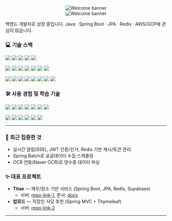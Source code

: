 <div align="center">
  <img
    src="https://capsule-render.vercel.app/api?type=wave&height=220&color=0:0ea5e9,100:10b981&text=Welcome%20to%20Chanwoo's%20GitHub%20👋&fontColor=ffffff&fontSize=40&fontAlign=50&fontAlignY=40&desc=Backend%20Developer%20|%20Java%20•%20Spring%20•%20JPA&descAlign=50&descAlignY=75"
    alt="Welcome banner" />
</div>

<div align="center">
  <img
    src="https://capsule-render.vercel.app/api?type=rounded&height=200&color=0:6366f1,100:a855f7&text=Welcome%20to%20Chanwoo's%20GitHub%20👋&fontColor=ffffff&fontSize=36&section=header"
    alt="Welcome banner" />
</div>


<p align="left">
백엔드 개발자로 성장 중입니다. Java · Spring Boot · JPA · Redis · AWS/GCP에 관심이 많습니다.
</p>

<!-- 뱃지(원하는 것만 남기세요) -->

### 💻 기술 스택

<p align="left">
  <!-- 1줄 -->
  <img src="https://img.shields.io/badge/Java-007396?logo=java&logoColor=white" />
  <img src="https://img.shields.io/badge/Spring%20Boot-6DB33F?logo=springboot&logoColor=white" />
  <img src="https://img.shields.io/badge/Spring-6DB33F?logo=spring&logoColor=white" />
  <img src="https://img.shields.io/badge/Redis-DC382D?logo=redis&logoColor=white" />
  <img src="https://img.shields.io/badge/JPA-59666C?logo=hibernate&logoColor=white" />
</p>
<p align="left">
  <!-- 2줄 -->
  <img src="https://img.shields.io/badge/MySQL-4479A1?logo=mysql&logoColor=white" />
  <img src="https://img.shields.io/badge/Oracle-F80000?logo=oracle&logoColor=white" />
  <img src="https://img.shields.io/badge/Supabase-3ECF8E?logo=supabase&logoColor=white" />
  <img src="https://img.shields.io/badge/PostgreSQL-4169E1?logo=postgresql&logoColor=white" />
  <img src="https://img.shields.io/badge/IntelliJ%20IDEA-000000?logo=intellijidea&logoColor=white" />
  <img src="https://img.shields.io/badge/Maven-C71A36?logo=apachemaven&logoColor=white" />
  <img src="https://img.shields.io/badge/Gradle-02303A?logo=gradle&logoColor=white" />
</p>
<p align="left">
  <!-- 3줄 -->
  <img src="https://img.shields.io/badge/Git-F05032?logo=git&logoColor=white" />
  <img src="https://img.shields.io/badge/Docker-2496ED?logo=docker&logoColor=white" />
  <img src="https://img.shields.io/badge/Google%20Cloud-4285F4?logo=googlecloud&logoColor=white" />
  <img src="https://img.shields.io/badge/Thymeleaf-005F0F?logo=thymeleaf&logoColor=white" />
  <img src="https://img.shields.io/badge/JSP-007396?logo=java&logoColor=white" />
  <img src="https://img.shields.io/badge/HTML5-E34F26?logo=html5&logoColor=white" />
  <img src="https://img.shields.io/badge/CSS3-1572B6?logo=css3&logoColor=white" />
  <img src="https://img.shields.io/badge/JavaScript-F7DF1E?logo=javascript&logoColor=black" />
</p>

### 🛠 사용 경험 및 학습 기술

<p align="left">
  <!-- 1줄 -->
  <img src="https://img.shields.io/badge/Python-3776AB?logo=python&logoColor=white" />
  <img src="https://img.shields.io/badge/Kotlin-7F52FF?logo=kotlin&logoColor=white" />
  <img src="https://img.shields.io/badge/C-A8B9CC?logo=c&logoColor=black" />
  <img src="https://img.shields.io/badge/MyBatis-000000?logo=databricks&logoColor=white" />
  <img src="https://img.shields.io/badge/MongoDB-47A248?logo=mongodb&logoColor=white" />
  <img src="https://img.shields.io/badge/JUnit-25A162?logo=junit5&logoColor=white" />
  <img src="https://img.shields.io/badge/Mockito-009688?logo=java&logoColor=white" />
</p>
<p align="left">
  <!-- 2줄 -->
  <img src="https://img.shields.io/badge/Spring%20Security-6DB33F?logo=springsecurity&logoColor=white" />
  <img src="https://img.shields.io/badge/JWT-000000?logo=jsonwebtokens&logoColor=white" />
  <img src="https://img.shields.io/badge/OAuth2-3EAAAF?logo=oauth&logoColor=white" />
  <img src="https://img.shields.io/badge/Swagger-85EA2D?logo=swagger&logoColor=black" />
  <img src="https://img.shields.io/badge/Postman-FF6C37?logo=postman&logoColor=white" />
   <img src="https://img.shields.io/badge/AWS-232F3E?logo=amazonaws&logoColor=white" />
</p>



---

### 🔭 최근 집중한 것
- 실시간 알림(SSE), JWT 인증/인가, Redis 기반 캐시/토큰 관리
- Spring Batch로 공공데이터 수집·스케줄링
- OCR 연동(Naver OCR)로 영수증 데이터 파싱

### ✨ 대표 프로젝트
- **Titae** — 재무/장소 기반 서비스 (Spring Boot, JPA, Redis, Supabase)  
  - 서버: [repo-link-1](https://github.com/yourname/repo1), 문서: [docs](https://github.com/yourname/repo1/wiki)
- **밥로드** — 직장인 식당 추천 (Spring MVC + Thymeleaf)  
  - 서버: [repo-link-2](https://github.com/yourname/repo2)

---


